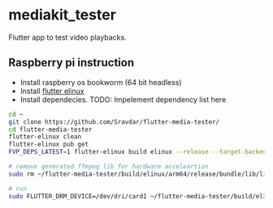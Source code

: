 # mediakit_tester

Flutter app to test video playbacks.

## Raspberry pi instruction

-  Install raspberry os bookworm (64 bit headless) 
-  Install [flutter elinux](https://github.com/sony/flutter-elinux)
-  Install dependecies. TODO: Impelement dependency list here

```sh
cd ~
git clone https://github.com/Sravdar/flutter-media-tester/
cd flutter-media-tester
flutter-elinux clean
flutter-elinux pub get
FVP_DEPS_LATEST=1 flutter-elinux build elinux --release --target-backend-type=gbm

# remove generated ffmpeg lib for hardware acceleartion
sudo rm ~/flutter-media-tester/build/elinux/arm64/release/bundle/lib/libffmpeg.so.8

# run
sudo FLUTTER_DRM_DEVICE=/dev/dri/card1 ~/flutter-media-tester/build/elinux/arm64/release/bundle/flutter-media-tester -b ~/flutter-media-tester/build/elinux/arm64/release/bundle

```
